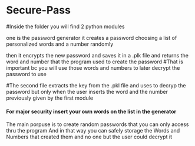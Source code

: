 # Secure-Pass
#Inside the folder you will find 2 python modules

one is the password generator
it creates a password choosing a list of personalized words and a number randomly

then it encrypts the new password and saves it in a .plk file
and returns the word and number that the program used to create the password
#That is important bc you will use those words and numbers to later decrypt the password to use

#The second file extracts the key from the .pkl file and uses to decryp the password but only when the user inserts the word and the number previously given by the first module 

#### For major security insert your own words on the list in the generator #####


The main porpuse is to create random passwords that you can only access thru the program 
And in that way you can safely storage the Words and Numbers that created them and no one but the user could decrypt it
